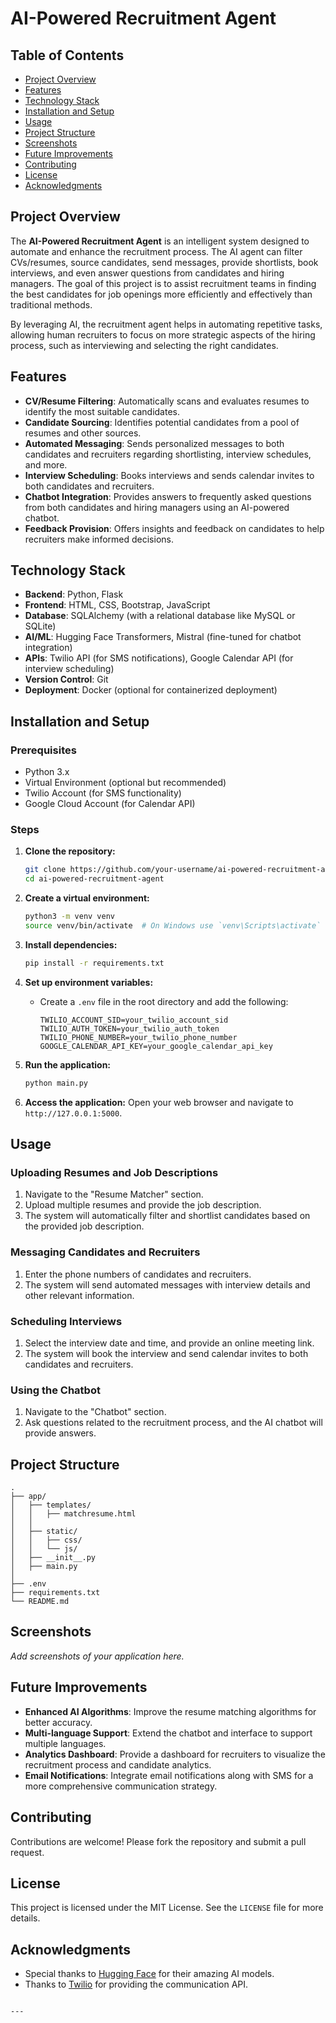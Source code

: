
# AI-Powered Recruitment Agent

## Table of Contents
- [Project Overview](#project-overview)
- [Features](#features)
- [Technology Stack](#technology-stack)
- [Installation and Setup](#installation-and-setup)
- [Usage](#usage)
- [Project Structure](#project-structure)
- [Screenshots](#screenshots)
- [Future Improvements](#future-improvements)
- [Contributing](#contributing)
- [License](#license)
- [Acknowledgments](#acknowledgments)

## Project Overview

The **AI-Powered Recruitment Agent** is an intelligent system designed to automate and enhance the recruitment process. The AI agent can filter CVs/resumes, source candidates, send messages, provide shortlists, book interviews, and even answer questions from candidates and hiring managers. The goal of this project is to assist recruitment teams in finding the best candidates for job openings more efficiently and effectively than traditional methods.

By leveraging AI, the recruitment agent helps in automating repetitive tasks, allowing human recruiters to focus on more strategic aspects of the hiring process, such as interviewing and selecting the right candidates.

## Features

- **CV/Resume Filtering**: Automatically scans and evaluates resumes to identify the most suitable candidates.
- **Candidate Sourcing**: Identifies potential candidates from a pool of resumes and other sources.
- **Automated Messaging**: Sends personalized messages to both candidates and recruiters regarding shortlisting, interview schedules, and more.
- **Interview Scheduling**: Books interviews and sends calendar invites to both candidates and recruiters.
- **Chatbot Integration**: Provides answers to frequently asked questions from both candidates and hiring managers using an AI-powered chatbot.
- **Feedback Provision**: Offers insights and feedback on candidates to help recruiters make informed decisions.

## Technology Stack

- **Backend**: Python, Flask
- **Frontend**: HTML, CSS, Bootstrap, JavaScript
- **Database**: SQLAlchemy (with a relational database like MySQL or SQLite)
- **AI/ML**: Hugging Face Transformers, Mistral (fine-tuned for chatbot integration)
- **APIs**: Twilio API (for SMS notifications), Google Calendar API (for interview scheduling)
- **Version Control**: Git
- **Deployment**: Docker (optional for containerized deployment)

## Installation and Setup

### Prerequisites

- Python 3.x
- Virtual Environment (optional but recommended)
- Twilio Account (for SMS functionality)
- Google Cloud Account (for Calendar API)

### Steps

1. **Clone the repository:**
   ```bash
   git clone https://github.com/your-username/ai-powered-recruitment-agent.git
   cd ai-powered-recruitment-agent
   ```

2. **Create a virtual environment:**
   ```bash
   python3 -m venv venv
   source venv/bin/activate  # On Windows use `venv\Scripts\activate`
   ```

3. **Install dependencies:**
   ```bash
   pip install -r requirements.txt
   ```

4. **Set up environment variables:**
   - Create a `.env` file in the root directory and add the following:
     ```
     TWILIO_ACCOUNT_SID=your_twilio_account_sid
     TWILIO_AUTH_TOKEN=your_twilio_auth_token
     TWILIO_PHONE_NUMBER=your_twilio_phone_number
     GOOGLE_CALENDAR_API_KEY=your_google_calendar_api_key
     ```

5. **Run the application:**
   ```bash
   python main.py
   ```

6. **Access the application:**
   Open your web browser and navigate to `http://127.0.0.1:5000`.

## Usage

### Uploading Resumes and Job Descriptions
1. Navigate to the "Resume Matcher" section.
2. Upload multiple resumes and provide the job description.
3. The system will automatically filter and shortlist candidates based on the provided job description.

### Messaging Candidates and Recruiters
1. Enter the phone numbers of candidates and recruiters.
2. The system will send automated messages with interview details and other relevant information.

### Scheduling Interviews
1. Select the interview date and time, and provide an online meeting link.
2. The system will book the interview and send calendar invites to both candidates and recruiters.

### Using the Chatbot
1. Navigate to the "Chatbot" section.
2. Ask questions related to the recruitment process, and the AI chatbot will provide answers.

## Project Structure

```
.
├── app/
│   ├── templates/
│   │   ├── matchresume.html
│   │   
│   ├── static/
│   │   ├── css/
│   │   └── js/
│   ├── __init__.py
│   ├── main.py
│   
├── .env
├── requirements.txt
└── README.md
```

## Screenshots

_Add screenshots of your application here._

## Future Improvements

- **Enhanced AI Algorithms**: Improve the resume matching algorithms for better accuracy.
- **Multi-language Support**: Extend the chatbot and interface to support multiple languages.
- **Analytics Dashboard**: Provide a dashboard for recruiters to visualize the recruitment process and candidate analytics.
- **Email Notifications**: Integrate email notifications along with SMS for a more comprehensive communication strategy.

## Contributing

Contributions are welcome! Please fork the repository and submit a pull request.

## License

This project is licensed under the MIT License. See the `LICENSE` file for more details.

## Acknowledgments

- Special thanks to [Hugging Face](https://huggingface.co/) for their amazing AI models.
- Thanks to [Twilio](https://www.twilio.com/) for providing the communication API.
```

---

